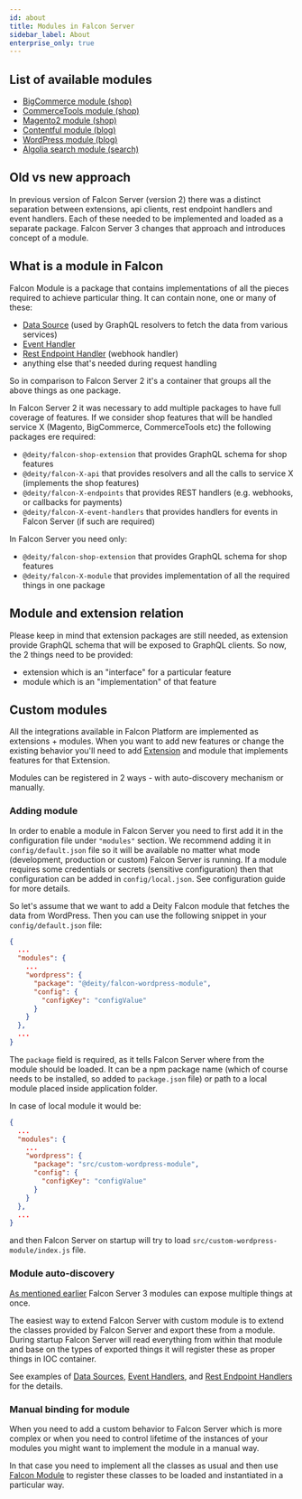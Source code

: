 ```yaml
---
id: about
title: Modules in Falcon Server
sidebar_label: About
enterprise_only: true
---
```


## List of available modules

- [BigCommerce module (shop)](./bigcommerce-module)
- [CommerceTools module (shop)](./commercetools-module)
- [Magento2 module (shop)](./magento2-module)
- [Contentful module (blog)](./contentful-module)
- [WordPress module (blog)](./wordpress-module)
- [Algolia search module (search)](./algolia-search-module)

## Old vs new approach

In previous version of Falcon Server (version 2) there was a distinct separation between extensions, api clients, rest endpoint handlers and event handlers. Each of these needed to be implemented and loaded as a separate package. Falcon Server 3 changes that approach and introduces concept of a module. 

## What is a module in Falcon

Falcon Module is a package that contains implementations of all the pieces required to achieve particular thing. It can contain none, one or many of these:
- [Data Source](./data-sources) (used by GraphQL resolvers to fetch the data from various services)
- [Event Handler](./event-handlers)
- [Rest Endpoint Handler](./rest-endpoints) (webhook handler)
- anything else that's needed during request handling

So in comparison to Falcon Server 2 it's a container that groups all the above things as one package.

In Falcon Server 2 it was necessary to add multiple packages to have full coverage of features. If we consider shop features that will be handled service X (Magento, BigCommerce, CommerceTools etc) the following packages ere required:
- `@deity/falcon-shop-extension` that provides GraphQL schema for shop features
- `@deity/falcon-X-api` that provides resolvers and all the calls to service X (implements the shop features)
- `@deity/falcon-X-endpoints` that provides REST handlers (e.g. webhooks, or callbacks for payments)
- `@deity/falcon-X-event-handlers` that provides handlers for events in Falcon Server (if such are required)

In Falcon Server you need only:
- `@deity/falcon-shop-extension` that provides GraphQL schema for shop features
- `@deity/falcon-X-module` that provides implementation of all the required things in one package

## Module and extension relation

Please keep in mind that extension packages are still needed, as extension provide GraphQL schema that will be exposed to GraphQL clients. 
So now, the 2 things need to be provided:
- extension which is an "interface" for a particular feature
- module which is an "implementation" of that feature

## Custom modules

All the integrations available in Falcon Platform are implemented as extensions + modules. When you want to add new features or change the existing behavior you'll need to add [Extension](./extensions) and module that implements features for that Extension.

Modules can be registered in 2 ways - with auto-discovery mechanism or manually.

### Adding module

In order to enable a module in Falcon Server you need to first add it in the configuration file under `"modules"` section. We recommend adding it in `config/default.json` file so it will be available no matter what mode (development, production or custom) Falcon Server is running. 
If a module requires some credentials or secrets (sensitive configuration) then that configuration can be added in `config/local.json`. See configuration guide for more details.

So let's assume that we want to add a Deity Falcon module that fetches the data from WordPress. Then you can use the following snippet in your `config/default.json` file:

```json
{
  ...
  "modules": {
    ...
    "wordpress": {
      "package": "@deity/falcon-wordpress-module",
      "config": {
        "configKey": "configValue"
      }
    }
  },
  ...
}
```

The `package` field is required, as it tells Falcon Server where from the module should be loaded. It can be a npm package name (which of course needs to be installed, so added to `package.json` file) or path to a local module placed inside application folder.

In case of local module it would be:

```json
{
  ...
  "modules": {
    ...
    "wordpress": {
      "package": "src/custom-wordpress-module",
      "config": {
        "configKey": "configValue"
      }
    }
  },
  ...
}
```

and then Falcon Server on startup will try to load `src/custom-wordpress-module/index.js` file.


### Module auto-discovery

[As mentioned earlier](#what-is-a-module-in-falcon) Falcon Server 3 modules can expose multiple things at once. 

The easiest way to extend Falcon Server with custom module is to extend the classes provided by Falcon Server and export these from a module. During startup Falcon Server will read everything from within that module and base on the types of exported things it will register these as proper things in IOC container.

See examples of [Data Sources](./data-sources), [Event Handlers](./event-handlers), and [Rest Endpoint Handlers](./rest-endpoints) for the details.

### Manual binding for module

When you need to add a custom behavior to Falcon Server which is more complex or when you need to control lifetime of the instances of your modules you might want to implement the module in a manual way.

In that case you need to implement all the classes as usual and then use [Falcon Module](./falcon-module) to register these classes to be loaded and instantiated in a particular way.

